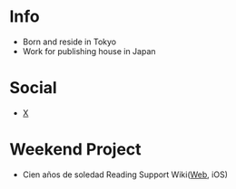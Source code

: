 # Info
- Born and reside in Tokyo
- Work for publishing house in Japan

# Social
- [X](http://x.com/analekt/)

# Weekend Project
- Cien años de soledad Reading Support Wiki([Web](https://macondo.wiki/), iOS)
